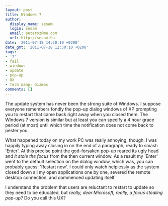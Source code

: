 ```yaml
---
layout: post
title: Windows 7
author:
  display_name: sesam
  login: sesam
  email: petersz@me.com
  url: http://sesam.hu
date: '2011-07-18 14:50:10 +0200'
date_gmt: '2011-07-18 12:50:10 +0200'
tags:
- '7'
- fail
- windows
- update
- pop-up
- UX
- Tech &amp; Gizmos
comments: []
---
```


The update system has never been the strong suite of Windows. I suppose everyone remembers fondly the pop-up dialog windows of XP prompting you to restart that came back right away when you closed them. The Windows 7 version is similar but at least you can specify a 4 hour grace period (at most) until which time the notification does not come back to pester you.

What happened today on my work PC was really annoying, though. I was happily typing away closing in on the end of a paragraph, ready to smash 'Enter'. At this precise point the god-forsaken pop-up reared its ugly head and _it stole the focus_ from the then current window. As a result my 'Enter' went to the default selection on the dialog window, which was, you can probably guess: 'Restart now'. I could only watch helplessly as the system closed down all my open applications one by one, severed the remote desktop connection, and commenced updating itself.

I understand the problem that users are reluctant to restart to update so they need to be educated, but _really, dear Microsoft, really, a focus stealing pop-up?_ Do you call this UX?
